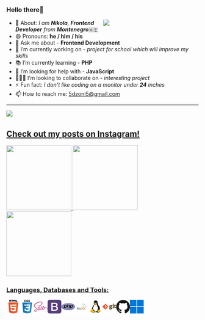 ### Hello there🤗

<!-- 
**dzonidevv/dzonidevv** is a ✨ _special_ ✨ repository because its `README.md` (this file) appears on your GitHub profile.

Here are some ideas to get you started:
 -->
 
  
 <img align='right' src="https://camo.githubusercontent.com/86a3b6db470f1a0429f7355c08d1edabf3d2c804/68747470733a2f2f6d69726f2e6d656469756d2e636f6d2f6d61782f313336302f312a495247486d69477361313673746564517649615a66772e676966" width="250">


- 👋 About: <i>I am <b>Nikola</b>, <b>Frontend Developer</b> from <b>Montenegro</b></i>🇲🇪
- 😄 Pronouns: <b>he / him / his</b>
- 💬 Ask me about - <b>Frontend Development</b>
- 🔨 I’m currently working on - <i>project for school which will improve my skills</i>
- 📚 I’m currently learning - <b>PHP</b>
- 🤔 I’m looking for help with - <b>JavaScript</b>
- 🧑‍🤝‍🧑 I’m looking to collaborate on - <i>interesting project</i>
- ⚡ Fun fact: <i>I don't like coding on a monitor under <b>24</b> inches</i>
- 📫 How to reach me: 5dzoni5@gmail.com

<hr>

<a target="_blank" href="https://www.youtube.com/watch?v=o9EfN5ZAutE"><img src="https://i.postimg.cc/YCj5S7sf/1-9.jpg" width="550" height="auto"> 

## Check out my posts on Instagram!
<a target="_blank" href="https://www.instagram.com/p/CZW4owRgby0/"><img src="https://i.ibb.co/k6nWCVN/Copy-of-Fullstack-developer.png" width="170" height="170"> 
<a target="_blank" href="https://www.instagram.com/p/CZcPtQLgWLu/"><img src="https://i.ibb.co/hZpf5L2/Copy-of-FREE-WEB-HOSTING.png" width="170" height="170"> 
<a target="_blank" href="https://www.instagram.com/p/CZe_V40gD-I/"><img src="https://i.ibb.co/CMg5pyH/Copy-of-Copy-of-Fullstack-developer.png" width="170" height="170"> 



### Languages, Databases and Tools:

<img align="left" alt="HTML5" width="36px" src="https://raw.githubusercontent.com/github/explore/80688e429a7d4ef2fca1e82350fe8e3517d3494d/topics/html/html.png" />
 
<img align="left" alt="CSS3" width="36px" src="https://raw.githubusercontent.com/github/explore/80688e429a7d4ef2fca1e82350fe8e3517d3494d/topics/css/css.png" />
 
<img align="left" alt="Sass" width="36px" src="https://raw.githubusercontent.com/github/explore/78df643247d429f6cc873026c0622819ad797942/topics/sass/sass.png" />

<img align="left" alt="Bootstrap" width="36px" src="https://raw.githubusercontent.com/github/explore/80688e429a7d4ef2fca1e82350fe8e3517d3494d/topics/bootstrap/bootstrap.png" />

<img align="left" alt="Php" width="36px" src="https://raw.githubusercontent.com/github/explore/80688e429a7d4ef2fca1e82350fe8e3517d3494d/topics/php/php.png" />
 
<img align="left" alt="MySQL" width="36px" src="https://raw.githubusercontent.com/github/explore/80688e429a7d4ef2fca1e82350fe8e3517d3494d/topics/mysql/mysql.png" />
 
<img align="left" alt="Linux" width="36px" src="https://raw.githubusercontent.com/github/explore/78df643247d429f6cc873026c0622819ad797942/topics/linux/linux.png" />
 
<img align="left" alt="Git" width="36px" src="https://raw.githubusercontent.com/github/explore/80688e429a7d4ef2fca1e82350fe8e3517d3494d/topics/git/git.png" />
 
<img align="left" alt="GitHub" width="36px" src="https://raw.githubusercontent.com/github/explore/78df643247d429f6cc873026c0622819ad797942/topics/github/github.png" />
 
 <img align="left" alt="GitHub" width="36px" src="https://raw.githubusercontent.com/github/explore/78df643247d429f6cc873026c0622819ad797942/topics/windows/windows.png" />
 

 

 




